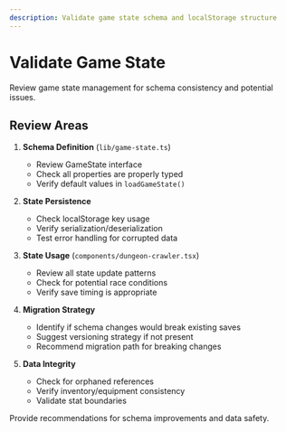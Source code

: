 ```yaml
---
description: Validate game state schema and localStorage structure
---
```


# Validate Game State

Review game state management for schema consistency and potential issues.

## Review Areas

1. **Schema Definition** (`lib/game-state.ts`)
   - Review GameState interface
   - Check all properties are properly typed
   - Verify default values in `loadGameState()`

2. **State Persistence**
   - Check localStorage key usage
   - Verify serialization/deserialization
   - Test error handling for corrupted data

3. **State Usage** (`components/dungeon-crawler.tsx`)
   - Review all state update patterns
   - Check for potential race conditions
   - Verify save timing is appropriate

4. **Migration Strategy**
   - Identify if schema changes would break existing saves
   - Suggest versioning strategy if not present
   - Recommend migration path for breaking changes

5. **Data Integrity**
   - Check for orphaned references
   - Verify inventory/equipment consistency
   - Validate stat boundaries

Provide recommendations for schema improvements and data safety.
